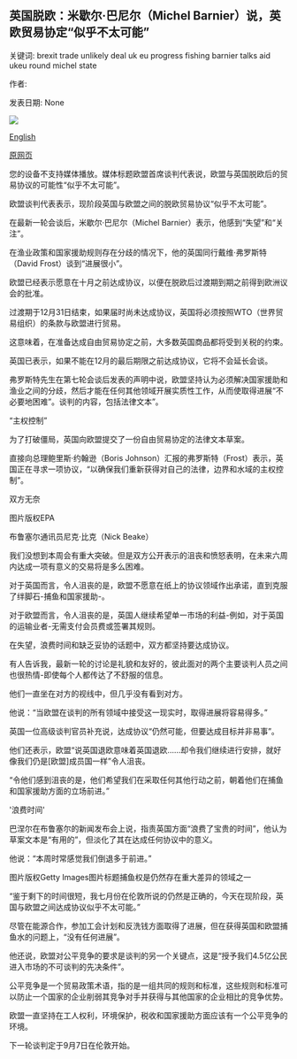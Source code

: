 ## 英国脱欧：米歇尔·巴尼尔（Michel Barnier）说，英欧贸易协定“似乎不太可能”

关键词: brexit trade unlikely deal uk eu progress fishing barnier talks aid ukeu round michel state

作者: 

发表日期: None

![](https://ichef.bbci.co.uk/images/ic/1024x576/p08p7v2j.jpg)

[English](Brexit%3A%20UK-EU%20trade%20deal%20%27seems%20unlikely%27%20says%20Michel%20Barnier.md)

[原网页](https://www.bbc.com/news/uk-politics-53854730)

您的设备不支持媒体播放。媒体标题欧盟首席谈判代表说，欧盟与英国脱欧后的贸易协议的可能性“似乎不太可能”。

欧盟谈判代表表示，现阶段英国与欧盟之间的脱欧贸易协议“似乎不太可能”。

在最新一轮会谈后，米歇尔·巴尼尔（Michel Barnier）表示，他感到“失望”和“关注”。

在渔业政策和国家援助规则存在分歧的情况下，他的英国同行戴维·弗罗斯特（David Frost）谈到“进展很小”。

欧盟已经表示愿意在十月之前达成协议，以便在脱欧后过渡期到期之前得到欧洲议会的批准。

过渡期于12月31日结束，如果届时尚未达成协议，英国将必须按照WTO（世界贸易组织）的条款与欧盟进行贸易。

这意味着，在准备达成自由贸易协定之前，大多数英国商品都将受到关税的约束。

英国已表示，如果不能在12月的最后期限之前达成协议，它将不会延长会谈。

弗罗斯特先生在第七轮会谈后发表的声明中说，欧盟坚持认为必须解决国家援助和渔业之间的分歧，然后才能在任何其他领域开展实质性工作，从而使取得进展“不必要地困难”。谈判的内容，包括法律文本”。

“主权控制”

为了打破僵局，英国向欧盟提交了一份自由贸易协定的法律文本草案。

直接向总理鲍里斯·约翰逊（Boris Johnson）汇报的弗罗斯特（Frost）表示，英国正在寻求一项协议，“以确保我们重新获得对自己的法律，边界和水域的主权控制”。

双方无奈

图片版权EPA

布鲁塞尔通讯员尼克·比克（Nick Beake）

我们没想到本周会有重大突破。但是双方公开表示的沮丧和愤怒表明，在未来六周内达成一项有意义的交易将是多么困难。

对于英国而言，令人沮丧的是，欧盟不愿意在纸上的协议领域作出承诺，直到克服了绊脚石-捕鱼和国家援助-。

对于欧盟而言，令人沮丧的是，英国人继续希望单一市场的利益-例如，对于英国的运输业者-无需支付会员费或签署其规则。

在失望，浪费时间和缺乏妥协的话题中，双方都坚持要达成协议。

有人告诉我，最新一轮的讨论是礼貌和友好的，彼此面对的两个主要谈判人员之间也很热情-即使每个人都传达了不舒服的信息。

他们一直坐在对方的视线中，但几乎没有看到对方。

他说：“当欧盟在谈判的所有领域中接受这一现实时，取得进展将容易得多。”

英国一位高级谈判官员补充说，达成协议“仍然可能，但要达成目标并非易事”。

他们还表示，欧盟“说英国退欧意味着英国退欧……却令我们继续进行安排，就好像我们仍是[欧盟]成员国一样”令人沮丧。

“令他们感到沮丧的是，他们希望我们在采取任何其他行动之前，朝着他们在捕鱼和国家援助方面的立场前进。”

'浪费时间'

巴涅尔在布鲁塞尔的新闻发布会上说，指责英国方面“浪费了宝贵的时间”，他认为草案文本是“有用的”，但淡化了其在达成任何协议中的意义。

他说：“本周时常感觉我们倒退多于前进。”

图片版权Getty Images图片标题捕鱼权是仍然存在重大差异的领域之一

“鉴于剩下的时间很短，我七月份在伦敦所说的仍然是正确的，今天在现阶段，英国与欧盟之间达成协议似乎不太可能。”

尽管在能源合作，参加工会计划和反洗钱方面取得了进展，但在获得英国和欧盟捕鱼水的问题上，“没有任何进展”。

他还说，欧盟对公平竞争的要求是谈判的另一个关键点，这是“授予我们4.5亿公民进入市场的不可谈判的先决条件”。

公平竞争是一个贸易政策术语，指的是一组共同的规则和标准，这些规则和标准可以防止一个国家​​的企业削弱其竞争对手并获得与其他国家的企业相比的竞争优势。

欧盟一直坚持在工人权利，环境保护，税收和国家援助方面应该有一个公平竞争的环境。

下一轮谈判定于9月7日在伦敦开始。